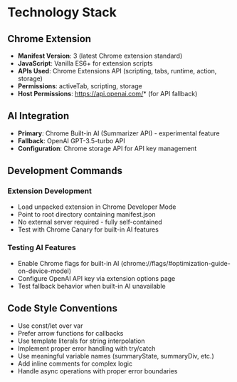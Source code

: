 # Technology Stack

## Chrome Extension
- **Manifest Version**: 3 (latest Chrome extension standard)
- **JavaScript**: Vanilla ES6+ for extension scripts
- **APIs Used**: Chrome Extensions API (scripting, tabs, runtime, action, storage)
- **Permissions**: activeTab, scripting, storage
- **Host Permissions**: https://api.openai.com/* (for API fallback)

## AI Integration
- **Primary**: Chrome Built-in AI (Summarizer API) - experimental feature
- **Fallback**: OpenAI GPT-3.5-turbo API
- **Configuration**: Chrome storage API for API key management

## Development Commands

### Extension Development
- Load unpacked extension in Chrome Developer Mode
- Point to root directory containing manifest.json
- No external server required - fully self-contained
- Test with Chrome Canary for built-in AI features

### Testing AI Features
- Enable Chrome flags for built-in AI (chrome://flags/#optimization-guide-on-device-model)
- Configure OpenAI API key via extension options page
- Test fallback behavior when built-in AI unavailable

## Code Style Conventions
- Use const/let over var
- Prefer arrow functions for callbacks
- Use template literals for string interpolation
- Implement proper error handling with try/catch
- Use meaningful variable names (summaryState, summaryDiv, etc.)
- Add inline comments for complex logic
- Handle async operations with proper error boundaries